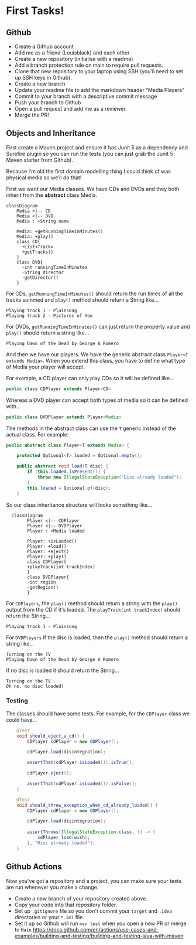 # First Tasks!

## Github

* Create a Github account
* Add me as a friend (Louisblack) and each other
* Create a new repository (initialise with a readme)
* Add a branch protection rule on main to require pull requests.
* Clone that new repository to your laptop using SSH (you’ll need to set up SSH keys in Github).
* Create a new branch
* Update your readme file to add the markdown header “Media Players”
* Commit to your branch with a descriptive commit message
* Push your branch to Github
* Open a pull request and add me as a reviewer.
* Merge the PR!

## Objects and Inheritance 

First create a Maven project and ensure it has Junit 5 as a dependency and Surefire plugin so you can run the tests (you can just grab the Junit 5 Maven starter from Github).

Because I’m old the first domain modelling thing I could think of was physical media so we’ll do that!

First we want our Media classes. We have CDs and DVDs and they both inherit from the **abstract** class Media.

```mermaid
classDiagram
    Media <|-- CD
    Media <|-- DVD
    Media : +String name
    
    Media: +getRunningTimeInMinutes()
    Media: +play()
    class CD{
      +List<Track>
      +getTracks()
    }
    class DVD{
      -int runningTimeInMinutes
      -String director
      -getDirector()
    }
```

For CDs, `getRunningTimeInMinutes()` should return the run times of all the tracks summed
and `play()` method should return a String like...

```
Playing track 1 - Plainsong
Playing track 2 - Pictures of You
```

For DVDs, `getRunningTimeInMinutes()` can just return the property value
and `play()` should return a string like...

```
Playing Dawn of the Dead by George A Romero
```

And then we have our players. We have the generic abstract class `Player<T extends Media>`.
When you extend this class, you have to define what type of Media your player will accept.

For example, a CD player can only play CDs so it will be defined like...

```java
public class CDPlayer extends Player<CD>
```

Whereas a DVD player can accept both types of media so it can be defined with...

```java
public class DVDPlayer extends Player<Media>
```

The methods in the abstract class can use the `T` generic instead of the actual class. For example:

```java
public abstract class Player<T extends Media> {

    protected Optional<T> loaded = Optional.empty();

    public abstract void load(T disc) {
        if (this.loaded.isPresent()) {
            throw new IllegalStateException("Disc already loaded");
        }
        this.loaded = Optional.of(disc);
    }
```

So our class inheritance structure will looks something like...

```mermaid
  classDiagram
        Player <|-- CDPlayer
        Player <|-- DVDPlayer
        Player : +Media loaded
        
        Player: +isLoaded()
        Player: +load()
        Player: +eject()
        Player: +play()
        class CDPlayer{
        +playTrack(int trackIndex)
        }
        class DVDPlayer{
        -int region
        -getRegion()
        }
```

For `CDPlayers`, the `play()` method should return a string with the `play()` output from the CD if it's loaded.
The `playTrack(int trackIndex)` should return the String...

```
Playing track 1 - Plainsong
```

For `DVDPlayers` if the disc is loaded, then the `play()` method should return a string like...

```
Turning on the TV
Playing Dawn of the Dead by George A Romero
```

If no disc is loaded it should return the String...

```
Turning on the TV
Oh no, no disc loaded!
```

### Testing

The classes should have some tests. For example, for the `CDPlayer` class we could have...

```java
    @Test
    void should_eject_a_cd() {
        CDPlayer cdPlayer = new CDPlayer();

        cdPlayer.load(disintegration);

        assertThat(cdPlayer.isLoaded()).isTrue();

        cdPlayer.eject();

        assertThat(cdPlayer.isLoaded()).isFalse();
    }

    @Test
    void should_throw_exception_when_cd_already_loaded() {
        CDPlayer cdPlayer = new CDPlayer();

        cdPlayer.load(disintegration);
        
        assertThrows(IllegalStateException.class, () -> {
            cdPlayer.load(wish);
        }, "Disc already loaded");
    }
```

## Github Actions

Now you've got a repository and a project, you can make sure your tests are run whenever you make a change.

* Create a new branch of your repository created above.
* Copy your code into that repository folder.
* Set up  `.gitignore` file so you don't commit your `target` and `.idea` directories or your `*.iml` file.
* Set it up so Github will run `mvn test` when you open a new PR or merge to `Main` https://docs.github.com/en/actions/use-cases-and-examples/building-and-testing/building-and-testing-java-with-maven
